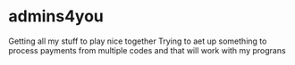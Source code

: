 # admins4you
Getting all my stuff to play nice together
Trying to aet up something to process payments from multiple codes and that will work with my prograns
